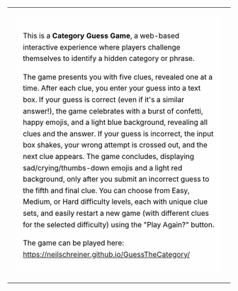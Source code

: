 <table style="background-image: url('https://neilschreiner.github.io/GuessTheCategory/GTC-12345QuestionMark.jpg'); background-size: contain; background-repeat: no-repeat; background-position: center; background-attachment: fixed; width: auto; height: auto; border-collapse: collapse;">
  <tr>
    <td style="padding: 20px;">
      <div style="background-color: rgba(255, 255, 255, 0.8); padding: 15px; border-radius: 8px;">
        <p style="color: black; font-family: 'Inter', sans-serif; line-height: 1.6;">
          This is a <b>Category Guess Game</b>, a web-based interactive experience where players challenge themselves to identify a hidden category or phrase.
        </p>
        <p style="color: black; font-family: 'Inter', sans-serif; line-height: 1.6;">
          The game presents you with five clues, revealed one at a time. After each clue, you enter your guess into a text box. If your guess is correct (even if it's a similar answer!), the game celebrates with a burst of confetti, happy emojis, and a light blue background, revealing all clues and the answer. If your guess is incorrect, the input box shakes, your wrong attempt is crossed out, and the next clue appears. The game concludes, displaying sad/crying/thumbs-down emojis and a light red background, only after you submit an incorrect guess to the fifth and final clue. You can choose from Easy, Medium, or Hard difficulty levels, each with unique clue sets, and easily restart a new game (with different clues for the selected difficulty) using the "Play Again?" button.</p>
        <p style="color: black; font-family: 'Inter', sans-serif; line-height: 1.6;">
          The game can be played here: <a href="https://neilschreiner.github.io/GuessTheCategory/">https://neilschreiner.github.io/GuessTheCategory/</a>
        </p>
      </div>
    </td>
  </tr>
</table>
